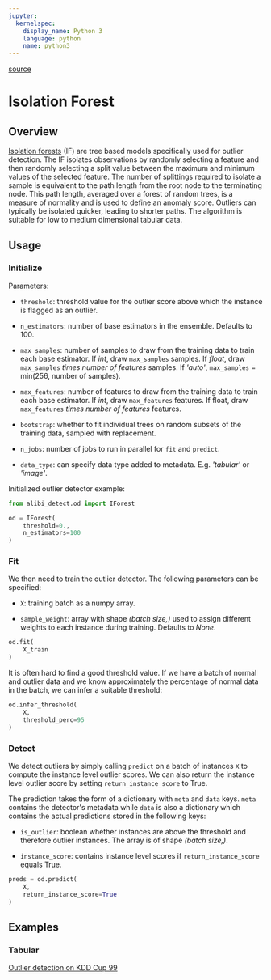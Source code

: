 ```yaml
---
jupyter:
  kernelspec:
    display_name: Python 3
    language: python
    name: python3
---
```


[source](../../api/alibi_detect.od.isolationforest.rst)

# Isolation Forest

## Overview

[Isolation forests](https://cs.nju.edu.cn/zhouzh/zhouzh.files/publication/icdm08b.pdf) (IF) are tree based models specifically used for outlier detection. The IF isolates observations by randomly selecting a feature and then randomly selecting a split value between the maximum and minimum values of the selected feature. The number of splittings required to isolate a sample is equivalent to the path length from the root node to the terminating node. This path length, averaged over a forest of random trees, is a measure of normality and is used to define an anomaly score. Outliers can typically be isolated quicker, leading to shorter paths. The algorithm is suitable for low to medium dimensional tabular data.

## Usage

### Initialize

Parameters:

* `threshold`: threshold value for the outlier score above which the instance is flagged as an outlier.

* `n_estimators`: number of base estimators in the ensemble. Defaults to 100.

* `max_samples`: number of samples to draw from the training data to train each base estimator. If *int*, draw `max_samples` samples. If *float*, draw `max_samples` *times number of features* samples. If *'auto'*, `max_samples` = min(256, number of samples).

* `max_features`: number of features to draw from the training data to train each base estimator. If *int*, draw `max_features` features. If float, draw `max_features` *times number of features* features.

* `bootstrap`: whether to fit individual trees on random subsets of the training data, sampled with replacement.

* `n_jobs`: number of jobs to run in parallel for `fit` and `predict`.

* `data_type`: can specify data type added to metadata. E.g. *'tabular'* or *'image'*.

Initialized outlier detector example:

```python
from alibi_detect.od import IForest

od = IForest(
    threshold=0.,
    n_estimators=100
)
```

### Fit

We then need to train the outlier detector. The following parameters can be specified:

* `X`: training batch as a numpy array.

* `sample_weight`: array with shape *(batch size,)* used to assign different weights to each instance during training. Defaults to *None*.

```python
od.fit(
    X_train
)
```

It is often hard to find a good threshold value. If we have a batch of normal and outlier data and we know approximately the percentage of normal data in the batch, we can infer a suitable threshold:

```python
od.infer_threshold(
    X, 
    threshold_perc=95
)
```

### Detect

We detect outliers by simply calling `predict` on a batch of instances `X` to compute the instance level outlier scores. We can also return the instance level outlier score by setting `return_instance_score` to True.

The prediction takes the form of a dictionary with `meta` and `data` keys. `meta` contains the detector's metadata while `data` is also a dictionary which contains the actual predictions stored in the following keys:

* `is_outlier`: boolean whether instances are above the threshold and therefore outlier instances. The array is of shape *(batch size,)*.

* `instance_score`: contains instance level scores if `return_instance_score` equals True.


```python
preds = od.predict(
    X,
    return_instance_score=True
)
```

## Examples

### Tabular

[Outlier detection on KDD Cup 99](../../examples/od_if_kddcup.ipynb)

